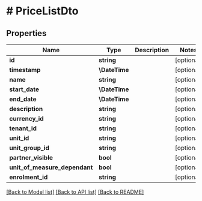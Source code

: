 # # PriceListDto

## Properties

Name | Type | Description | Notes
------------ | ------------- | ------------- | -------------
**id** | **string** |  | [optional]
**timestamp** | **\DateTime** |  | [optional]
**name** | **string** |  | [optional]
**start_date** | **\DateTime** |  | [optional]
**end_date** | **\DateTime** |  | [optional]
**description** | **string** |  | [optional]
**currency_id** | **string** |  | [optional]
**tenant_id** | **string** |  | [optional]
**unit_id** | **string** |  | [optional]
**unit_group_id** | **string** |  | [optional]
**partner_visible** | **bool** |  | [optional]
**unit_of_measure_dependant** | **bool** |  | [optional]
**enrolment_id** | **string** |  | [optional]

[[Back to Model list]](../../README.md#models) [[Back to API list]](../../README.md#endpoints) [[Back to README]](../../README.md)
